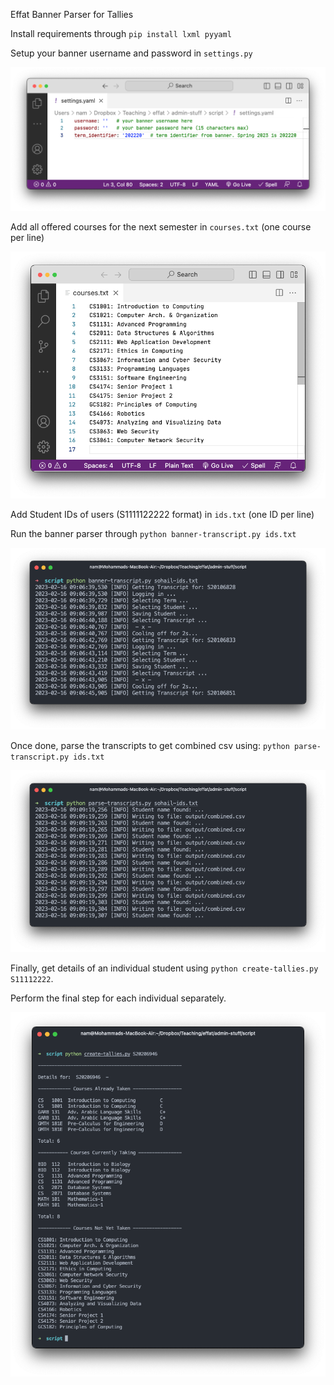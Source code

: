 Effat Banner Parser for Tallies 

Install requirements through `pip install lxml pyyaml` 

Setup your banner username and password in `settings.py`


![Settings file](imgs/00.png)

Add all offered courses for the next semester in `courses.txt` (one course per line)

![Courses file](imgs/05.png)

Add Student IDs of users (S1111122222 format) in `ids.txt` (one ID per line) 

Run the banner parser through `python banner-transcript.py ids.txt`

![Banner Parser](imgs/01.png)

Once done, parse the transcripts to get combined csv using: `python parse-transcript.py ids.txt` 

![Parse Transcript](imgs/02.png)

Finally, get details of an individual student using `python create-tallies.py S11112222`. 

Perform the final step for each individual separately. 

![Create Tallies](imgs/03.png)
